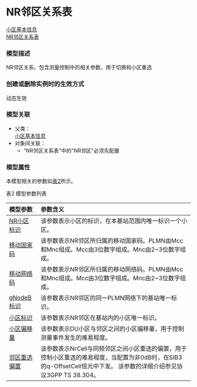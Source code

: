 # NR邻区关系表[小区基本信息](../小区基本信息/README.md) <br>[NR邻区关系表](#) <br>### 模型描述NR邻区关系，包含测量控制中的相关参数，用于切换和小区重选### 创建或删除实例时的生效方式动态生效### 模型关联- 父类： <br>[小区基本信息](../小区基本信息/README.md) <br>- 对象间关联：    - "NR邻区关系表"中的"NR邻区"必须先配置### 模型属性本模型相关的参数如<a href="#t2">表2</a>所示。表2 模型参数列表<table id = "t2"><thread><tr><th align = "left">模型参数</th><th align = "left">参数含义</th></tr></thread><tbody><tr><td id = "NR小区标识-1"><a href = "NR小区标识-1.html">NR小区标识</a></td><td>该参数表示小区的标识，在本基站范围内唯一标识一个小区。</td></tr><tr><td id = "移动国家码-2"><a href = "移动国家码-2.html">移动国家码</a></td><td>该参数表示NR邻区所归属的移动国家码。PLMN由Mcc和Mnc组成。Mcc由3位数字组成。Mnc由2~3位数字组成。</td></tr><tr><td id = "移动网络码-3"><a href = "移动网络码-3.html">移动网络码</a></td><td>该参数表示NR邻区所归属的移动网络码。PLMN由Mcc和Mnc组成。Mcc由3位数字组成。Mnc由2~3位数字组成。</td></tr><tr><td id = "gNodeB标识-4"><a href = "gNodeB标识-4.html">gNodeB标识</a></td><td>该参数表示NR邻区的同一PLMN网络下的基站唯一标识。</td></tr><tr><td id = "小区标识-5"><a href = "小区标识-5.html">小区标识</a></td><td>该参数表示NR邻区在基站内的小区唯一标识。</td></tr><tr><td id = "小区偏移量-6"><a href = "小区偏移量-6.html">小区偏移量</a></td><td>该参数表示DU小区与邻区之间的小区偏移量，用于控制测量事件发生的难易程度。</td></tr><tr><td id = "邻区重选偏置-7"><a href = "邻区重选偏置-7.html">邻区重选偏置</a></td><td>该参数表示NrCell与同频邻区之间小区重选的偏置，用于控制小区重选的难易程度，当配置为非0dB时，在SIB3的q-OffsetCell信元中下发。
该参数的详细介绍参见协议3GPP TS 38.304。</td></tr></tbody></table>